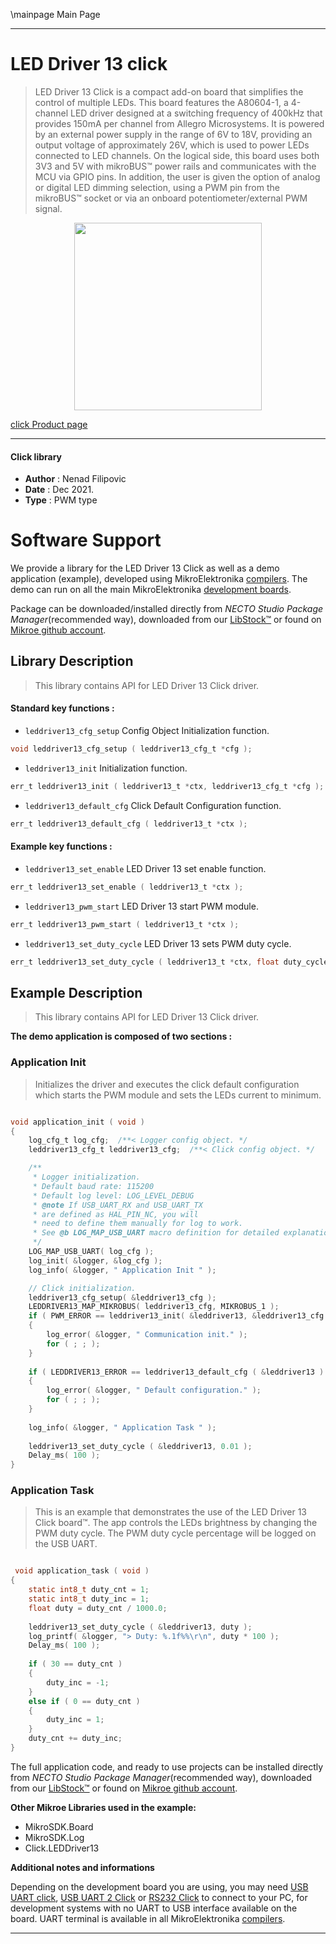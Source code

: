 \mainpage Main Page

---
# LED Driver 13 click

> LED Driver 13 Click is a compact add-on board that simplifies the control of multiple LEDs. This board features the A80604-1, a 4-channel LED driver designed at a switching frequency of 400kHz that provides 150mA per channel from Allegro Microsystems. It is powered by an external power supply in the range of 6V to 18V, providing an output voltage of approximately 26V, which is used to power LEDs connected to LED channels. On the logical side, this board uses both 3V3 and 5V with mikroBUS™ power rails and communicates with the MCU via GPIO pins. In addition, the user is given the option of analog or digital LED dimming selection, using a PWM pin from the mikroBUS™ socket or via an onboard potentiometer/external PWM signal.

<p align="center">
  <img src="https://download.mikroe.com/images/click_for_ide/leddriver13_click.png" height=300px>
</p>

[click Product page](https://www.mikroe.com/led-driver-13-click)

---


#### Click library

- **Author**        : Nenad Filipovic
- **Date**          : Dec 2021.
- **Type**          : PWM type


# Software Support

We provide a library for the LED Driver 13 Click
as well as a demo application (example), developed using MikroElektronika
[compilers](https://www.mikroe.com/necto-studio).
The demo can run on all the main MikroElektronika [development boards](https://www.mikroe.com/development-boards).

Package can be downloaded/installed directly from *NECTO Studio Package Manager*(recommended way), downloaded from our [LibStock&trade;](https://libstock.mikroe.com) or found on [Mikroe github account](https://github.com/MikroElektronika/mikrosdk_click_v2/tree/master/clicks).

## Library Description

> This library contains API for LED Driver 13 Click driver.

#### Standard key functions :

- `leddriver13_cfg_setup` Config Object Initialization function.
```c
void leddriver13_cfg_setup ( leddriver13_cfg_t *cfg );
```

- `leddriver13_init` Initialization function.
```c
err_t leddriver13_init ( leddriver13_t *ctx, leddriver13_cfg_t *cfg );
```

- `leddriver13_default_cfg` Click Default Configuration function.
```c
err_t leddriver13_default_cfg ( leddriver13_t *ctx );
```

#### Example key functions :

- `leddriver13_set_enable` LED Driver 13 set enable function.
```c
err_t leddriver13_set_enable ( leddriver13_t *ctx );
```

- `leddriver13_pwm_start` LED Driver 13 start PWM module.
```c
err_t leddriver13_pwm_start ( leddriver13_t *ctx );
```

- `leddriver13_set_duty_cycle` LED Driver 13 sets PWM duty cycle.
```c
err_t leddriver13_set_duty_cycle ( leddriver13_t *ctx, float duty_cycle );
```

## Example Description

> This library contains API for LED Driver 13 Click driver.

**The demo application is composed of two sections :**

### Application Init

> Initializes the driver and executes the click default configuration which
> starts the PWM module and sets the LEDs current to minimum.

```c

void application_init ( void ) 
{
    log_cfg_t log_cfg;  /**< Logger config object. */
    leddriver13_cfg_t leddriver13_cfg;  /**< Click config object. */

    /** 
     * Logger initialization.
     * Default baud rate: 115200
     * Default log level: LOG_LEVEL_DEBUG
     * @note If USB_UART_RX and USB_UART_TX 
     * are defined as HAL_PIN_NC, you will 
     * need to define them manually for log to work. 
     * See @b LOG_MAP_USB_UART macro definition for detailed explanation.
     */
    LOG_MAP_USB_UART( log_cfg );
    log_init( &logger, &log_cfg );
    log_info( &logger, " Application Init " );

    // Click initialization.
    leddriver13_cfg_setup( &leddriver13_cfg );
    LEDDRIVER13_MAP_MIKROBUS( leddriver13_cfg, MIKROBUS_1 );
    if ( PWM_ERROR == leddriver13_init( &leddriver13, &leddriver13_cfg ) )
    {
        log_error( &logger, " Communication init." );
        for ( ; ; );
    }
    
    if ( LEDDRIVER13_ERROR == leddriver13_default_cfg ( &leddriver13 ) )
    {
        log_error( &logger, " Default configuration." );
        for ( ; ; );
    }
    
    log_info( &logger, " Application Task " );
    
    leddriver13_set_duty_cycle ( &leddriver13, 0.01 );
    Delay_ms( 100 );
}

```

### Application Task

> This is an example that demonstrates the use of the LED Driver 13 Click board™.
> The app controls the LEDs brightness by changing the PWM duty cycle.
> The PWM duty cycle percentage will be logged on the USB UART.

```c

 void application_task ( void ) 
{
    static int8_t duty_cnt = 1;
    static int8_t duty_inc = 1;
    float duty = duty_cnt / 1000.0;
    
    leddriver13_set_duty_cycle ( &leddriver13, duty );
    log_printf( &logger, "> Duty: %.1f%%\r\n", duty * 100 );
    Delay_ms( 100 );
    
    if ( 30 == duty_cnt ) 
    {
        duty_inc = -1;
    }
    else if ( 0 == duty_cnt ) 
    {
        duty_inc = 1;
    }
    duty_cnt += duty_inc;
} 

```


The full application code, and ready to use projects can be installed directly from *NECTO Studio Package Manager*(recommended way), downloaded from our [LibStock&trade;](https://libstock.mikroe.com) or found on [Mikroe github account](https://github.com/MikroElektronika/mikrosdk_click_v2/tree/master/clicks).

**Other Mikroe Libraries used in the example:**

- MikroSDK.Board
- MikroSDK.Log
- Click.LEDDriver13

**Additional notes and informations**

Depending on the development board you are using, you may need
[USB UART click](https://www.mikroe.com/usb-uart-click),
[USB UART 2 Click](https://www.mikroe.com/usb-uart-2-click) or
[RS232 Click](https://www.mikroe.com/rs232-click) to connect to your PC, for
development systems with no UART to USB interface available on the board. UART
terminal is available in all MikroElektronika
[compilers](https://shop.mikroe.com/compilers).

---
